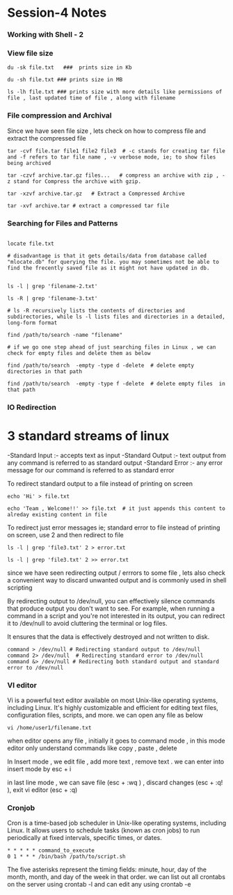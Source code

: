 # Session-4 Notes

###  Working with Shell - 2



### View file size

```
du -sk file.txt   ###  prints size in Kb

du -sh file.txt ### prints size in MB

ls -lh file.txt ### prints size with more details like permissions of file , last updated time of file , along with filename

```

### File compression and Archival

Since we have seen file size , lets check on how to compress file and extract the compressed file

```
tar -cvf file.tar file1 file2 file3  # -c stands for creating tar file and -f refers to tar file name , -v verbose mode, ie; to show files being archived

tar -czvf archive.tar.gz files...   # compress an archive with zip , -z stand for Compress the archive with gzip.

```

```
tar -xzvf archive.tar.gz   # Extract a Compressed Archive

tar -xvf archive.tar # extract a compressed tar file

```

### Searching for Files and Patterns

```

locate file.txt 

# disadvantage is that it gets details/data from database called "mlocate.db" for querying the file. you may sometimes not be able to find the frecently saved file as it might not have updated in db.

```

```

ls -l | grep 'filename-2.txt'

ls -R | grep 'filename-3.txt'  

# ls -R recursively lists the contents of directories and subdirectories, while ls -l lists files and directories in a detailed, long-form format

```

```
find /path/to/search -name "filename"  

# if we go one step ahead of just searching files in Linux , we can check for empty files and delete them as below

find /path/to/search  -empty -type d -delete  # delete empty directories in that path

find /path/to/search  -empty -type f -delete  # delete empty files  in that path 

```


### IO Redirection


# 3 standard streams of linux 

-Standard Input :- accepts text as input 
-Standard Output :- text output from any command is referred to as standard output
-Standard Error :- any error message for our command is referred to as standard error

To redirect standard output to a file instead of printing on screen 

```
echo 'Hi' > file.txt

echo 'Team , Welcome!!' >> file.txt  # it just appends this content to alreday existing content in file 
```

To redirect  just error messages ie; standard error to file instead of printing on screen, use  2 and then redirect to file


```
ls -l | grep 'file3.txt' 2 > error.txt

ls -l | grep 'file3.txt' 2 >> error.txt 

```

 since we have seen redirecting output / errrors to  some file , lets also check a convenient way to discard unwanted output and is commonly used in shell scripting

 By redirecting output to /dev/null, you can effectively silence commands that produce output you don't want to see. For example, when running a command in a script and you're not interested in its output, you can redirect it to /dev/null to avoid cluttering the terminal or log files.

 It ensures that the data is effectively destroyed and not written to disk.

```
command > /dev/null # Redirecting standard output to /dev/null
command 2> /dev/null  # Redirecting standard error to /dev/null
command &> /dev/null # Redirecting both standard output and standard error to /dev/null

```


### VI editor

Vi is a powerful  text editor available on most Unix-like operating systems, including Linux. It's highly customizable and efficient for editing text files, configuration files, scripts, and more. we can open any file as below

```
vi /home/user1/filename.txt  

```

when editor opens any file , initially it goes to command mode , in this mode editor only understand commands like copy , paste , delete 

In Insert mode , we edit file , add more text , remove text . we can enter into insert mode by esc + i

in last line mode , we can save file (esc + :wq ) , discard changes (esc + :q! ), exit vi editor (esc + :q)





### Cronjob

Cron is a time-based job scheduler in Unix-like operating systems, including Linux. It allows users to schedule tasks (known as cron jobs) to run periodically at fixed intervals, specific times, or dates.

```
* * * * * command_to_execute
0 1 * * * /bin/bash /path/to/script.sh

```
The five asterisks represent the timing fields: minute, hour, day of the month, month, and day of the week in that order. we can list out all crontabs on the server using crontab -l and can edit any  using crontab -e 

